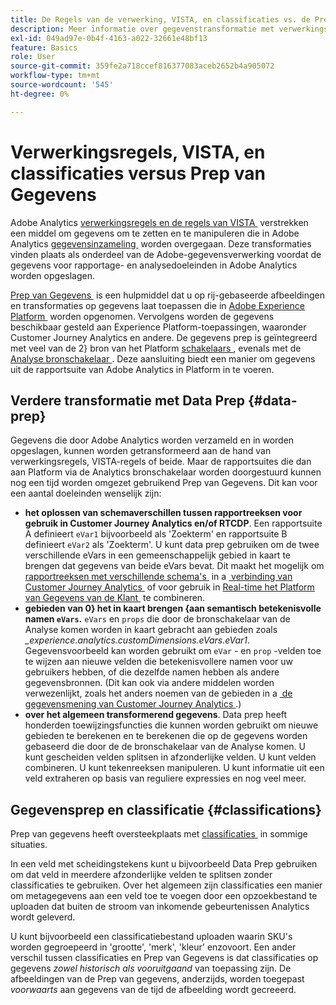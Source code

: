 ```yaml
---
title: De Regels van de verwerking, VISTA, en classificaties vs. de Prep van Gegevens voor de bron van Analytics schakelaar
description: Meer informatie over gegevenstransformatie met verwerkingsregels en VISTA versus Data Prep
exl-id: 049ad97e-0b4f-4163-a022-32661e48bf13
feature: Basics
role: User
source-git-commit: 359fe2a718ccef816377083aceb2652b4a905072
workflow-type: tm+mt
source-wordcount: '545'
ht-degree: 0%

---
```


# Verwerkingsregels, VISTA, en classificaties versus Prep van Gegevens

Adobe Analytics [&#x200B; verwerkingsregels en de regels van VISTA &#x200B;](https://experienceleague.adobe.com/docs/analytics/admin/admin-tools/processing-rules/processing-rules-configuration/processing-rule-order.html) verstrekken een middel om gegevens om te zetten en te manipuleren die in Adobe Analytics [&#x200B; gegevensinzameling &#x200B;](https://experienceleague.adobe.com/docs/analytics/analyze/reports-analytics/reporting-interface/overview-data-collection.html) worden overgegaan. Deze transformaties vinden plaats als onderdeel van de Adobe-gegevensverwerking voordat de gegevens voor rapportage- en analysedoeleinden in Adobe Analytics worden opgeslagen.

[&#x200B; Prep van Gegevens &#x200B;](https://experienceleague.adobe.com/docs/experience-platform/data-prep/home.html) is een hulpmiddel dat u op rij-gebaseerde afbeeldingen en transformaties op gegevens laat toepassen die in [&#x200B; Adobe Experience Platform &#x200B;](https://experienceleague.adobe.com/docs/experience-platform.html) worden opgenomen. Vervolgens worden de gegevens beschikbaar gesteld aan Experience Platform-toepassingen, waaronder Customer Journey Analytics en andere. De gegevens prep is geïntegreerd met veel van de 2&rbrace; bron van het Platform [&#x200B; schakelaars &#x200B;](https://experienceleague.adobe.com/docs/experience-platform/sources/home.html), evenals met de [&#x200B; Analyse bronschakelaar &#x200B;](https://experienceleague.adobe.com/docs/experience-platform/sources/ui-tutorials/create/adobe-applications/analytics.html). Deze aansluiting biedt een manier om gegevens uit de rapportsuite van Adobe Analytics in Platform in te voeren.

## Verdere transformatie met Data Prep {#data-prep}

Gegevens die door Adobe Analytics worden verzameld en in worden opgeslagen, kunnen worden getransformeerd aan de hand van verwerkingsregels, VISTA-regels of beide. Maar de rapportsuites die dan aan Platform via de Analytics bronschakelaar worden doorgestuurd kunnen nog een tijd worden omgezet gebruikend Prep van Gegevens. Dit kan voor een aantal doeleinden wenselijk zijn:

* **het oplossen van schemaverschillen tussen rapportreeksen voor gebruik in Customer Journey Analytics en/of RTCDP**. Een rapportsuite A definieert `eVar1` bijvoorbeeld als &#39;Zoekterm&#39; en rapportsuite B definieert `eVar2` als &#39;Zoekterm&#39;. U kunt data prep gebruiken om de twee verschillende eVars in een gemeenschappelijk gebied in kaart te brengen dat gegevens van beide eVars bevat. Dit maakt het mogelijk om [&#x200B; rapportreeksen met verschillende schema&#39;s &#x200B;](https://experienceleague.adobe.com/docs/analytics-platform/using/cja-usecases/combine-report-suites.html) in a [&#x200B; verbinding van Customer Journey Analytics &#x200B;](/help/connections/overview.md) of voor gebruik in [&#x200B; Real-time het Platform van Gegevens van de Klant &#x200B;](https://experienceleague.adobe.com/docs/platform-learn/tutorials/application-services/rtcdp/understanding-the-real-time-customer-data-platform.html) te combineren.
* **gebieden van 0&rbrace; het in kaart brengen &lbrace;aan semantisch betekenisvolle namen `eVars`.** `eVars` en `props` die door de bronschakelaar van de Analyse komen worden in kaart gebracht aan gebieden zoals _\_experience.analytics.customDimensions.eVars.eVar1_. Gegevensvoorbeeld kan worden gebruikt om `eVar` - en `prop` -velden toe te wijzen aan nieuwe velden die betekenisvollere namen voor uw gebruikers hebben, of die dezelfde namen hebben als andere gegevensbronnen. (Dit kan ook via andere middelen worden verwezenlijkt, zoals het anders noemen van de gebieden in a [&#x200B; de gegevensmening van Customer Journey Analytics &#x200B;](/help/data-views/create-dataview.md).)
* **over het algemeen transformerend gegevens**. Data prep heeft honderden toewijzingsfuncties die kunnen worden gebruikt om nieuwe gebieden te berekenen en te berekenen die op de gegevens worden gebaseerd die door de de bronschakelaar van de Analyse komen. U kunt gescheiden velden splitsen in afzonderlijke velden. U kunt velden combineren. U kunt tekenreeksen manipuleren. U kunt informatie uit een veld extraheren op basis van reguliere expressies en nog veel meer.

## Gegevensprep en classificatie {#classifications}

Prep van gegevens heeft oversteekplaats met [&#x200B; classificaties &#x200B;](https://experienceleague.adobe.com/docs/analytics/components/classifications/c-classifications.html) in sommige situaties.

In een veld met scheidingstekens kunt u bijvoorbeeld Data Prep gebruiken om dat veld in meerdere afzonderlijke velden te splitsen zonder classificaties te gebruiken. Over het algemeen zijn classificaties een manier om metagegevens aan een veld toe te voegen door een opzoekbestand te uploaden dat buiten de stroom van inkomende gebeurtenissen Analytics wordt geleverd.

U kunt bijvoorbeeld een classificatiebestand uploaden waarin SKU&#39;s worden gegroepeerd in &#39;grootte&#39;, &#39;merk&#39;, &#39;kleur&#39; enzovoort. Een ander verschil tussen classificaties en Prep van Gegevens is dat classificaties op gegevens _zowel historisch als vooruitgaand_ van toepassing zijn. De afbeeldingen van de Prep van gegevens, anderzijds, worden toegepast _voorwaarts_ aan gegevens van de tijd de afbeelding wordt gecreeerd.
